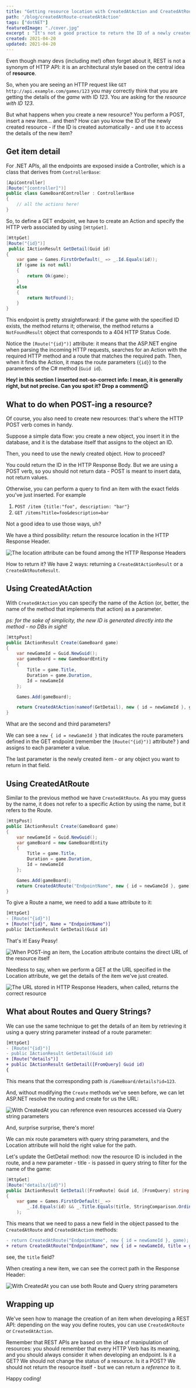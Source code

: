 ```yaml
---
title: "Getting resource location with CreatedAtAction and CreatedAtRoute action results"
path: '/blog/createdAtRoute-createdAtAction'
tags: ["dotNET"]
featuredImage: "./cover.jpg"
excerpt : "It's not a good practice to return the ID of a newly created item in the HTTP Response Body. What to do? You can return it in the HTTP Response Headers, with CreatedAtAction and CreatedAtRoute."
created: 2021-04-20
updated: 2021-04-20
---
```


Even though many devs (including me!) often forget about it, REST is not a synonym of HTTP API: it is an architectural style based on the central idea of __resource__.

So, when you are seeing an HTTP request like `GET http://api.example.com/games/123` you may correctly think that you are getting the details of the _game_ with ID _123_. You are asking for the _resource with ID 123_.

But what happens when you create a new resource? You perform a POST, insert a new item... and then? How can you know the ID of the newly created resource - if the ID is created automatically - and use it to access the details of the new item?

## Get item detail

For .NET APIs, all the endpoints are exposed inside a Controller, which is a class that derives from `ControllerBase`:

```cs
[ApiController]
[Route("[controller]")]
public class GameBoardController : ControllerBase
{
    // all the actions here!
}
```

So, to define a GET endpoint, we have to create an Action and specify the HTTP verb associated by using `[HttpGet]`.

```cs
[HttpGet]
[Route("{id}")]
 public IActionResult GetDetail(Guid id)
{
    var game = Games.FirstOrDefault(_ => _.Id.Equals(id));
    if (game is not null)
    {
        return Ok(game);
    }
    else
    {
        return NotFound();
    }
}
```

This endpoint is pretty straightforward: if the game with the specified ID exists, the method returns it; otherwise, the method returns a `NotFoundResult` object that corresponds to a 404 HTTP Status Code.

Notice the `[Route("{id}")]` attribute: it means that the ASP.NET engine when parsing the incoming HTTP requests, searches for an Action with the required HTTP method and a route that matches the required path. Then, when it finds the Action, it maps the route parameters (`{id}`) to the parameters of the C# method (`Guid id`).

__Hey! in this section I inserted not-so-correct info: I mean, it is generally right, but not precise. Can you spot it? Drop a comment😉__

## What to do when POST-ing a resource?

Of course, you also need to create new resources: that's where the HTTP POST verb comes in handy.

Suppose a simple data flow: you create a new object, you insert it in the database, and it is the database itself that assigns to the object an ID. 

Then, you need to use the newly created object. How to proceed? 

You could return the ID in the HTTP Response Body. But we are using a POST verb, so you should not return data - POST is meant to insert data, not return values.

Otherwise, you can perform a query to find an item with the exact fields you've just inserted. For example

1. `POST /item {title:"foo", description: "bar"}`
2. `GET /items?title=foo&description=bar`

Not a good idea to use those ways, uh?

We have a third possibility: return the resource location in the HTTP Response Header.

![The location attribute can be found among the HTTP Response Headers](./location-attribute-detail.jpg)

How to return it? We have 2 ways: returning a `CreatedAtActionResult` or a `CreatedAtRouteResult`.

## Using CreatedAtAction

With `CreatedAtAction` you can specify the name of the Action (or, better, the name of the method that implements that action) as a parameter.

_ps: for the sake of simplicity, the new ID is generated directly into the method - no DBs in sight!_

```cs
[HttpPost]
public IActionResult Create(GameBoard game)
{
    var newGameId = Guid.NewGuid();
    var gameBoard = new GameBoardEntity
    {
        Title = game.Title,
        Duration = game.Duration,
        Id = newGameId
    };

    Games.Add(gameBoard);

    return CreatedAtAction(nameof(GetDetail), new { id = newGameId }, game);
}
```

What are the second and third parameters?

We can see a `new { id = newGameId }` that indicates the route parameters defined in the GET endpoint (remember the `[Route("{id}")]` attribute? ) and assigns to each parameter a value.

The last parameter is the newly created item - or any object you want to return in that field.


## Using CreatedAtRoute

Similar to the previous method we have `CreatedAtRoute`. As you may guess by the name, it does not refer to a specific Action by using the name, but it refers to the Route.

```cs
[HttpPost]
public IActionResult Create(GameBoard game)
{
    var newGameId = Guid.NewGuid();
    var gameBoard = new GameBoardEntity
    {
        Title = game.Title,
        Duration = game.Duration,
        Id = newGameId
    };

    Games.Add(gameBoard);
    return CreatedAtRoute("EndpointName", new { id = newGameId }, game);
}
```

To give a Route a name, we need to add a `Name` attribute to it:

```diff
[HttpGet]
- [Route("{id}")]
+ [Route("{id}", Name = "EndpointName")]
public IActionResult GetDetail(Guid id)
```

That's it! Easy Peasy!

![When POST-ing an item, the Location attribute contains the direct URL of the resource itself](./post-result.jpg)

Needless to say, when we perform a GET at the URL specified in the Location attribute, we get the details of the item we've just created.

![The URL stored in HTTP Response Headers, when called, returns the correct resource](./game-detail.jpg)

## What about Routes and Query Strings?

We can use the same technique to get the details of an item by retrieving it using a query string parameter instead of a route parameter:

```diff
[HttpGet]
- [Route("{id}")]
- public IActionResult GetDetail(Guid id)
+ [Route("details")]
+ public IActionResult GetDetail([FromQuery] Guid id)
{
```

This means that the corresponding path is `/GameBoard/details?id=123`.

And, without modifying the `Create` methods we've seen before, we can let ASP.NET resolve the routing and create for us the URL:

![With CreatedAt you can reference even resources accessed via Query string parameters](./location-attribute-detail-with-qs.jpg)

And, surprise surprise, there's more!

We can mix route parameters with query string parameters, and the Location attribute will hold the right value for the path.

Let's update the GetDetail method: now the resource ID is included in the route, and a new parameter - title - is passed in query string to filter for the name of the game:

```cs
[HttpGet]
[Route("details/{id}")]
public IActionResult GetDetail([FromRoute] Guid id, [FromQuery] string title)
{
    var game = Games.FirstOrDefault(_ => 
        _.Id.Equals(id) && _.Title.Equals(title, StringComparison.OrdinalIgnoreCase)
    );

```

This means that we need to pass a new field in the object passed to the `CreatedAtRoute` and `CreatedAtAction` methods:

```diff
- return CreatedAtRoute("EndpointName", new { id = newGameId }, game);
+ return CreatedAtRoute("EndpointName", new { id = newGameId, title = game.Title }, game);
```

see, the `title` field?

When creating a new item, we can see the correct path in the Response Header:

![With CreatedAt you can use both Route and Query string parameters](./route-and-querystring.jpg)

## Wrapping up

We've seen how to manage the creation of an item when developing a REST API: depending on the way you define routes, you can use `CreatedAtRoute` or `CreatedAtAction`.

Remember that REST APIs are based on the idea of manipulation of resources: you should remember that every HTTP Verb has its meaning, and you should always consider it when developing an endpoint. Is it a GET? We should not change the status of a resource. Is it a POST? We should not return the resource itself - but we can return a _reference_ to it.

Happy coding!
